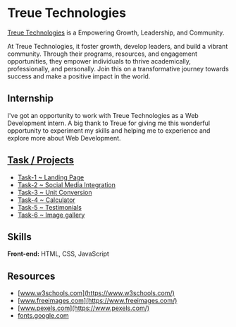 
# Treue Technologies

[Treue Technologies](https://treuetech.com/) is a Empowering Growth, Leadership, and Community.

At Treue Technologies, it foster growth, develop leaders, and build a vibrant community. Through their programs, resources, and engagement opportunities, they empower individuals to thrive academically, professionally, and personally. Join this on a transformative journey towards success and make a positive impact in the world.

## Internship
I've got an opportunity to work with Treue Technologies as a Web Development intern.
A big thank to Treue for giving me this wonderful opportunity to experiment my skills and helping me to experience and explore more about Web Development.






## [Task / Projects](https://github.com/vishal-kumar13/Treue_Technologies.git)

 - [Task-1 ~ Landing Page](https://vishal-kumar13.github.io/food-website/)
 - [Task-2 ~ Social Media Integration](https://vishal-kumar13.github.io/social-link-page/)
 - [Task-3 ~ Unit Conversion](https://vishal-kumar13.github.io/unit-conversion/)
 - [Task-4 ~ Calculator](https://vishal-kumar13.github.io/calculator/)
 - [Task-5 ~ Testimonials](https://vishal-kumar13.github.io/Testimonials/)
 - [Task-6 ~ Image gallery](https://vishal-kumar13.github.io/image-gallery/)
## Skills

**Front-end:** HTML, CSS, JavaScript




## Resources

- [www.w3schools.com](https://www.w3schools.com/)
- [www.freeimages.com](https://www.freeimages.com/)
- [www.pexels.com](https://www.pexels.com/)
- [fonts.google.com](https://fonts.google.com/)
